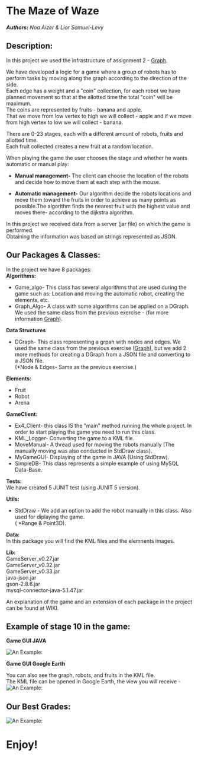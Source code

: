 # The Maze of Waze 

***Authors:** Noa Aizer & Lior Samuel-Levy*

## Description:
In this project we used the infrastructure of assignment 2 - [Graph](https://github.com/NoaAizer/Graphs/wiki).<br />

We have developed a logic for a game where a group of robots has to perform tasks by moving along the graph according to the direction of the side.<br /> Each edge has a weight and a "coin" collection, for each robot we have planned movement so that at the allotted time the total "coin" will be maximum.<br />
The coins are represented by fruits - banana and apple.<br />
That we move from low vertex to high we will collect - apple and if we move from high vertex to low we will collect - banana.<br />

There are 0-23 stages, each with a different amount of robots, fruits and allotted time.<br />
Each fruit collected creates a new fruit at a random location.<br />

When playing the game the user chooses the stage and whether he wants automatic or manual play:<br />
* **Manual management-** The client can choose the location of the robots and decide how to move them at each step with the mouse.

* **Automatic management-** Our algorithm decide the robots locations and move them toward the fruits in order to achieve as many points as possible.The algorithm finds the nearest fruit with the highest value and moves there- according to the dijkstra algorithm.

In this project we received data from a server (jar file) on which the game is performed.<br />
Obtaining the information was based on strings represented as JSON.<br />

## Our Packages & Classes:
In the project we have 8 packages:<br />
**Algorithms:**
* Game_algo- This class has several algorithms that are used during the game such as: Location and moving the automatic robot, creating the elements, etc.<br />
* Graph_Algo- A class with some algorithms can be applied on a DGraph. We used the same class from the previous exercise - (for more information [Graph](https://github.com/NoaAizer/Graphs/wiki)).<br />

**Data Structures**<br />
* DGraph- This class representing a grpah with nodes and edges. We used the same class from the previous exercise ([Graph](https://github.com/NoaAizer/Graphs/wiki)), but we add 2 more methods for creating a DGraph from a JSON file and converting to a JSON file.<br />
(*Node & Edges- Same as the previous exercise.)

**Elements:**<br />
* Fruit<br />
* Robot<br />
* Arena<br />

**GameClient:**<br />
* Ex4_Client- this class IS the "main" method running the whole project. In order to start playing the game you need to run this class.<br />
* KML_Logger- Converting the game to a KML file.<br />
* MoveManual- A thread used for moving the robots manually (The manually moving was also conducted in StdDraw class).<br />
* MyGameGUI- Displaying of the game in JAVA (Using StdDraw).<br />
* SimpleDB- This class represents a simple example of using MySQL Data-Base.<br />

**Tests:**<br />
We have created 5 JUNIT test (using JUNIT 5 version).<br />

**Utils:**<br />
* StdDraw - We add an option to add the robot manually in this class. Also used for diplaying the game.<br />
( *Range & Point3D).

**Data:**<br />
In this package you will find the KML files and the elemnents images.<br />

**Lib:**<br />
GameServer_v0.27.jar<br />
GameServer_v0.32.jar<br />
GameServer_v0.33.jar<br />
java-json.jar<br />
gson-2.8.6.jar<br />
mysql-connector-java-5.1.47.jar<br />

An explanation of the game and an extension of each package in the project can be found at WIKI.<br />

## Example of stage 10 in the game:<br />

**Game GUI JAVA** <br />

![An Example:](https://github.com/NoaAizer/OOP_Ex3/blob/master/stage%2010%20.png)<br />

**Game GUI Google Earth** <br />


You can also see the graph, robots, and fruits in the KML file.<br />
The KML file can be opened in Google Earth, the view you will receive -<br />
![An Example:](https://github.com/NoaAizer/OOP_Ex3/blob/master/level%2010%20-%20kml.jpeg)

## Our Best Grades:<br />

![An Example:](https://github.com/NoaAizer/OOP_Ex3/blob/master/Best%20Grades.jpg)




# Enjoy!
